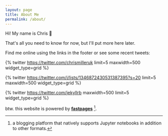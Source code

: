```yaml
---
layout: page
title: About Me
permalink: /about/
---
```


Hi! My name is Chris :rocket:

That's all you need to know for now, but I'll put more here later.

Find me online using the links in the footer or see some recent tweets:

{% twitter https://twitter.com/chrismilleruk limit=5 maxwidth=500 widget_type=grid %}

{% twitter https://twitter.com/i/lists/1346872430531387395?s=20 limit=5 maxwidth=500 widget_type=grid %}

{% twitter https://twitter.com/jekyllrb maxwidth=500 limit=5 widget_type=grid %}

btw. this website is powered by **[fastpages](https://github.com/fastai/fastpages)** [^1].


[^1]:a blogging platform that natively supports Jupyter notebooks in addition to other formats.
